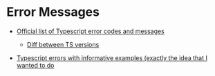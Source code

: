 # Error Messages
- [Official list of Typescript error codes and messages](https://github.com/microsoft/TypeScript/blob/541e553163bb79fba64fdfd7c8a2c96f201c3b0a/src/compiler/diagnosticMessages.json)
  - [Diff between TS versions](https://fossies.org/diffs/TypeScript/4.1.5_vs_4.2.2/src/compiler/diagnosticMessages.json-diff.html)

- [Typescript errors with informative examples (exactly the idea that I wanted to do](https://typescript.tv/error-ts/)